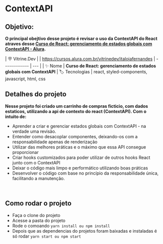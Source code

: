 # ContextAPI
## Objetivo:
**O principal obejtivo desse projeto é revisar o uso da ContextAPI do React atraves desse [Curso de React: gerenciamento de estados globais com ContextAPI - Alura](https://cursos.alura.com.br/course/react-context-estados-globais-contextapi).**

| :placard: Vitrine.Dev |     | https://cursos.alura.com.br/vitrinedev/italojafernandes
| -------------  | --- |
| :sparkles: Nome        | **Curso de React: gerenciamento de estados globais com ContextAPI**
| :label: Tecnologias | react, styled-components, javascript, html, css

<!-- Inserir imagem com a #vitrinedev ao final do link -->
<!-- ![](https://via.placeholder.com/1200x500.png?text=imagem+lindona+do+meu+projeto#vitrinedev) -->

## Detalhes do projeto

**Nesse projeto foi criado um carrinho de compras ficticio, com dados estaticos, utilizando a api de contexto do react (ContextAPI). Com o intuito de:**

- Aprender a criar e gerenciar estados globais com ContextAPI - na verdade uma revisão.
- Entender como desacoplar componentes, deixando-os com a responsabilidade apenas de renderização
- Utilizar das melhores práticas e o máximo que essa API consegue proporcionar
- Criar hooks customizados para poder utilizar de outros hooks React junto com o ContextAPI
- Deixar o código mais limpo e performático utilizando boas práticas
- Desenvolver o código com base no princípio da responsabilidade única, facilitando a manutenção.

<br />

## Como rodar o projeto
- Faça o clone do projeto
- Acesse a pasta do projeto
- Rode o comoando ```yarn install ou npm install```
- Depois que as dependencias do projetos foram baixadas e instaladas é só rodar ```yarn start ou npm start```
